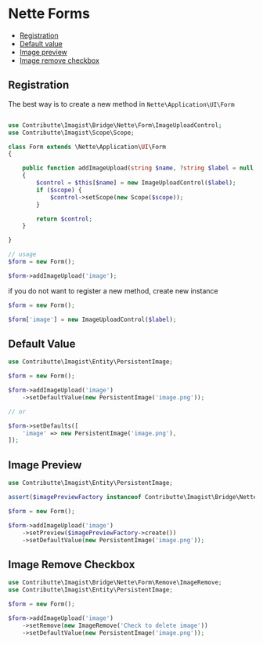 # Nette Forms

- [Registration](#registration)
- [Default value](#default-value)
- [Image preview](#image-preview)
- [Image remove checkbox](#image-remove-checkbox)

## Registration

The best way is to create a new method in `Nette\Application\UI\Form`

```php

use Contributte\Imagist\Bridge\Nette\Form\ImageUploadControl;
use Contributte\Imagist\Scope\Scope;

class Form extends \Nette\Application\UI\Form
{

    public function addImageUpload(string $name, ?string $label = null, ?string $scope = null): ImageUploadControl
	{
		$control = $this[$name] = new ImageUploadControl($label);
		if ($scope) {
			$control->setScope(new Scope($scope));
		}

		return $control;
	}

}

// usage
$form = new Form();

$form->addImageUpload('image');
```

if you do not want to register a new method, create new instance

```php
$form = new Form();

$form['image'] = new ImageUploadControl($label);
```

## Default Value

```php
use Contributte\Imagist\Entity\PersistentImage;

$form = new Form();

$form->addImageUpload('image')
    ->setDefaultValue(new PersistentImage('image.png'));

// or

$form->setDefaults([
    'image' => new PersistentImage('image.png'),
]);
```

## Image Preview

```php
use Contributte\Imagist\Entity\PersistentImage;

assert($imagePreviewFactory instanceof Contributte\Imagist\Bridge\Nette\Form\Preview\ImagePreviewFactoryInterface); // inject

$form = new Form();

$form->addImageUpload('image')
    ->setPreview($imagePreviewFactory->create())
    ->setDefaultValue(new PersistentImage('image.png'));
```

## Image Remove Checkbox

```php
use Contributte\Imagist\Bridge\Nette\Form\Remove\ImageRemove;
use Contributte\Imagist\Entity\PersistentImage;

$form = new Form();

$form->addImageUpload('image')
    ->setRemove(new ImageRemove('Check to delete image'))
    ->setDefaultValue(new PersistentImage('image.png'));
```
